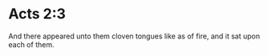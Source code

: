 # Acts 2:3

And there appeared unto them cloven tongues like as of fire, and it sat upon each of them.